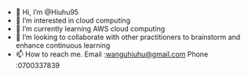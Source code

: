- 👋 Hi, I’m @Hiuhu95
- 👀 I’m interested in cloud computing 
- 🌱 I’m currently learning AWS cloud computing 
- 💞️ I’m looking to collaborate with other practitioners to brainstorm and enhance continuous learning  
- 📫 How to reach me.  Email :wanguhiuhu@gmail.com Phone :0700337839 

<!---
Hiuhu95/Hiuhu95 is a ✨ special ✨ repository because its `README.md` (this file) appears on your GitHub profile.
You can click the Preview link to take a look at your changes.
--->
